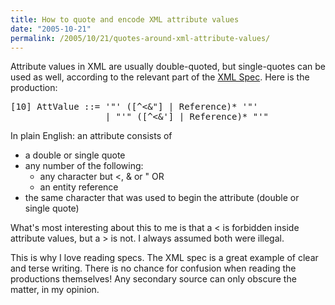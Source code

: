 ```yaml
---
title: How to quote and encode XML attribute values
date: "2005-10-21"
permalink: /2005/10/21/quotes-around-xml-attribute-values/
---
```

Attribute values in XML are usually double-quoted, but single-quotes can be used as well, according to the relevant part of the [XML Spec][1]. Here is the production:

<pre>[10] AttValue ::= '"' ([^&lt;&"] | Reference)* '"'
                  | "'" ([^&lt;&'] | Reference)* "'"</pre>

In plain English: an attribute consists of

*   a double or single quote
*   any number of the following: 
    *   any character but <, & or " OR
    *   an entity reference
*   the same character that was used to begin the attribute (double or single quote)

What's most interesting about this to me is that a < is forbidden inside attribute values, but a > is not. I always assumed both were illegal.

This is why I love reading specs. The XML spec is a great example of clear and terse writing. There is no chance for confusion when reading the productions themselves! Any secondary source can only obscure the matter, in my opinion.

 [1]: http://www.w3.org/TR/REC-xml/#NT-AttValue
